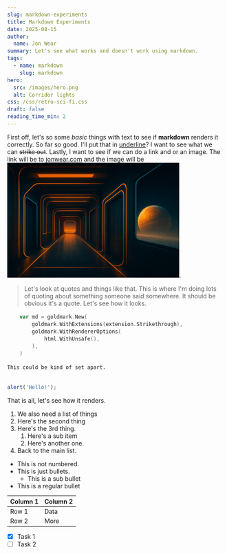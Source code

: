 ```yaml
---
slug: markdown-experiments
title: Markdown Experiments
date: 2025-08-15
author:
  name: Jon Wear
summary: Let's see what works and doesn't work using markdown.
tags:
  - name: markdown
    slug: markdown
hero:
  src: /images/hero.png
  alt: Corridor lights
css: /css/retro-sci-fi.css
draft: false
reading_time_min: 2
---
```


First off, let's so some *basic* things with text to see if **markdown** renders it correctly.  So far so good.  I'll put that in <u>underline</u>? I want to see what we can ~~strike out~~.  Lastly, I want to see if we can do a link and or an image.  The link will be to [jonwear.com](https://jonwear.com) and the image will be <img src="/images/hero2.png" alt="hero image" width="400">.

> Let's look at quotes and things like that.  This is where I'm doing lots of quoting about something someone said somewhere.  It should be obvious it's a quote.  Let's see how it looks.

```go
    var md = goldmark.New(
        goldmark.WithExtensions(extension.Strikethrough),
        goldmark.WithRendererOptions(
            html.WithUnsafe(),
        ),
    )
```

`This could be kind of set apart.`

```js

alert('Hello!');

```

That is all, let's see how it renders.

1. We also need a list of things
1. Here's the second thing
1. Here's the 3rd thing.
    1. Here's a sub item
    1. Here's another one.
1. Back to the main list.

* This is not numbered.
* This is just bullets.
    * This is a sub bullet
* This is a regular bullet

| Column 1 | Column 2 |
|----------|----------|
| Row 1    | Data     |
| Row 2    | More     |

- [x] Task 1
- [ ] Task 2